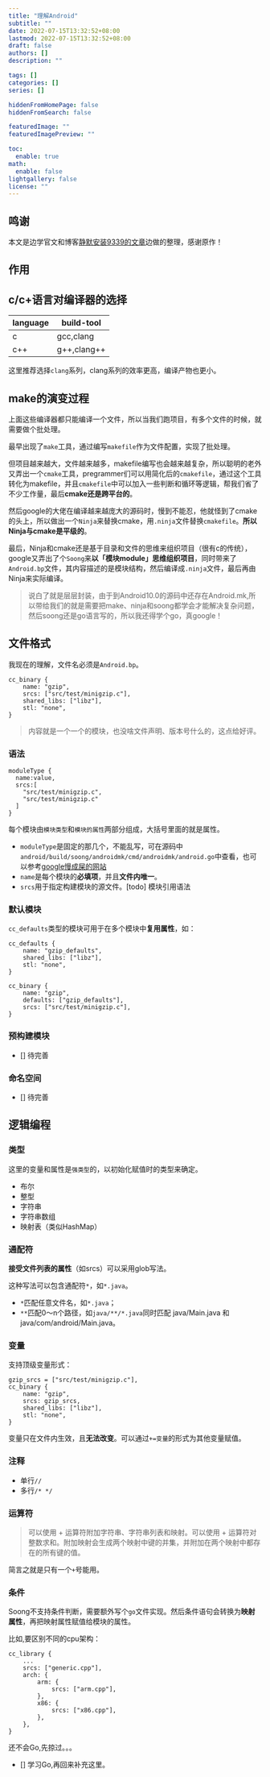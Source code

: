 ```yaml
---
title: "理解Android"
subtitle: ""
date: 2022-07-15T13:32:52+08:00
lastmod: 2022-07-15T13:32:52+08:00
draft: false
authors: []
description: ""

tags: []
categories: []
series: []

hiddenFromHomePage: false
hiddenFromSearch: false

featuredImage: ""
featuredImagePreview: ""

toc:
  enable: true
math:
  enable: false
lightgallery: false
license: ""
---
```


<!--more-->

## 鸣谢

本文是边学官文和博客[静默安装9339的文章](https://blog.csdn.net/fanx9339/article/details/106896653)边做的整理，感谢原作！

## 作用

## c/c+语言对编译器的选择

| language | build-tool  |
| -------- | ----------- |
| c        | gcc,clang   |
| c++      | g++,clang++ |

这里推荐选择`clang`系列，clang系列的效率更高，编译产物也更小。

## make的演变过程

上面这些编译器都只能编译一个文件，所以当我们跑项目，有多个文件的时候，就需要做个批处理。

最早出现了`make`工具，通过编写`makefile`作为文件配置，实现了批处理。

但项目越来越大，文件越来越多，makefile编写也会越来越复杂，所以聪明的老外又弄出一个`cmake`工具，pregrammer们可以用简化后的`cmakefile`，通过这个工具转化为makefile，并且`cmakefile`中可以加入一些判断和循环等逻辑，帮我们省了不少工作量，最后**cmake还是跨平台的**。

然后google的大佬在编译越来越庞大的源码时，慢到不能忍，他就怪到了cmake的头上，所以做出一个`Ninja`来替换cmake，用`.ninja`文件替换`cmakefile`。**所以Ninja与cmake是平级的**。

最后，Ninja和cmake还是基于目录和文件的思维来组织项目（很有c的传统），google又弄出了个`Soong`来**以「模块module」思维组织项目**，同时带来了`Android.bp`文件，其内容描述的是模块结构，然后编译成`.ninja`文件，最后再由Ninja来实际编译。

>说白了就是层层封装，由于到Android10.0的源码中还存在Android.mk,所以带给我们的就是需要把make、ninja和soong都学会才能解决复杂问题，然后soong还是go语言写的，所以我还得学个go，真google！

## 文件格式

我现在的理解，文件名必须是`Android.bp`。

```
cc_binary {
    name: "gzip",
    srcs: ["src/test/minigzip.c"],
    shared_libs: ["libz"],
    stl: "none",
}
```

>内容就是一个一个的模块，也没啥文件声明、版本号什么的，这点给好评。

### 语法

```
moduleType {
  name:value,
  srcs:[
    "src/test/minigzip.c",
    "src/test/minigzip.c"
  ]
}
```

每个模块由`模块类型`和`模块的属性`两部分组成，大括号里面的就是属性。

- `moduleType`是固定的那几个，不能乱写，可在源码中`android/build/soong/androidmk/cmd/androidmk/android.go`中查看，也可以参考[google慢成屎的网站](https://ci.android.com/builds/submitted/8833803/linux/latest/view/soong_build.html)
- `name`是每个模块的**必填项**，并且**文件内唯一**。
- `srcs`用于指定构建模块的源文件。[todo] 模块引用语法

### 默认模块

`cc_defaults`类型的模块可用于在多个模块中**复用属性**，如：

```
cc_defaults {
    name: "gzip_defaults",
    shared_libs: ["libz"],
    stl: "none",
}

cc_binary {
    name: "gzip",
    defaults: ["gzip_defaults"],
    srcs: ["src/test/minigzip.c"],
}
```

### 预构建模块

- [] 待完善

### 命名空间

- [] 待完善

## 逻辑编程

### 类型

这里的变量和属性是`强类型`的，以初始化赋值时的类型来确定。

- 布尔
- 整型
- 字符串
- 字符串数组
- 映射表（类似HashMap）

### 通配符

**接受文件列表的属性**（如srcs）可以采用glob写法。

这种写法可以包含通配符`*`，如`*.java`。

- `*`匹配任意文件名，如`*.java`；
- `**`匹配0～n个路径，如`java/**/*.java`同时匹配 java/Main.java 和 java/com/android/Main.java。

### 变量

支持顶级变量形式：

```
gzip_srcs = ["src/test/minigzip.c"],
cc_binary {
    name: "gzip",
    srcs: gzip_srcs,
    shared_libs: ["libz"],
    stl: "none",
}
```

变量只在文件内生效，且**无法改变**。可以通过`+=变量`的形式为其他变量赋值。

### 注释

- 单行`//`
- 多行`/* */`

### 运算符

>可以使用 + 运算符附加字符串、字符串列表和映射。可以使用 + 运算符对整数求和。附加映射会生成两个映射中键的并集，并附加在两个映射中都存在的所有键的值。

简言之就是只有一个`+`号能用。

### 条件

Soong不支持条件判断，需要额外写个`go`文件实现。然后条件语句会转换为**映射属性**，再把映射属性赋值给模块的属性。

比如,要区别不同的cpu架构：

```
cc_library {
    ...
    srcs: ["generic.cpp"],
    arch: {
        arm: {
            srcs: ["arm.cpp"],
        },
        x86: {
            srcs: ["x86.cpp"],
        },
    },
}
```

还不会Go,先掠过。。。

- [] 学习Go,再回来补充这里。